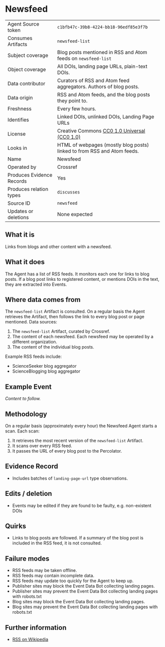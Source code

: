 # Newsfeed

| | |
|---------------------------|-|
| Agent Source token        | `c1bfb47c-39b8-4224-bb18-96edf85e3f7b` |
| Consumes Artifacts        | `newsfeed-list` |
| Subject coverage          | Blog posts mentioned in RSS and Atom feeds on `newsfeed-list`  |
| Object coverage           | All DOIs, landing page URLs, plain-text DOIs. |
| Data contributor          | Curators of RSS and Atom feed aggregators. Authors of blog posts. |
| Data origin               | RSS and Atom feeds, and the blog posts they point to. |
| Freshness                 | Every few hours. |
| Identifies                | Linked DOIs, unlinked DOIs, Landing Page URLs |
| License                   | Creative Commons [CC0 1.0 Universal (CC0 1.0)](https://creativecommons.org/publicdomain/zero/1.0/) |
| Looks in                  | HTML of webpages (mostly blog posts) linked to from RSS and Atom feeds. |
| Name                      | Newsfeed |
| Operated by               | Crossref |
| Produces Evidence Records | Yes |
| Produces relation types   | `discusses` |
| Source ID                 | `newsfeed` |
| Updates or deletions      | None expected |

## What it is

Links from blogs and other content with a newsfeed. 

## What it does

The Agent has a list of RSS feeds. It monitors each one for links to blog posts. If a blog post links to registered content, or mentions DOIs in the text, they are extracted into Events.

## Where data comes from

The `newsfeed-list` Artifact is consulted. On a regular basis the Agent retrieves the Artifact, then follows the link to every blog post or page mentioned. Data sources:

1. The `newsfeed-list` Artifact, curated by Crossref.
2. The content of each newsfeed. Each newsfeed may be operated by a different organization. 
3. The content of the individual blog posts.

Example RSS feeds include:

 - ScienceSeeker blog aggregator
 - ScienceBlogging blog aggregator

## Example Event

*Content to follow.*

## Methodology

On a regular basis (approximately every hour) the Newsfeed Agent starts a scan. Each scan:

1. It retrieves the most recent version of the `newsfeed-list` Artifact.
2. It scans over every RSS feed.
3. It passes the URL of every blog post to the Percolator.

## Evidence Record

 - Includes batches of `landing-page-url` type observations.

## Edits / deletion

 - Events may be edited if they are found to be faulty, e.g. non-existent DOIs

## Quirks

 - Links to blog posts are followed. If a summary of the blog post is included in the RSS feed, it is not consulted.

## Failure modes

 - RSS feeds may be taken offline.
 - RSS feeds may contain incomplete data.
 - RSS feeds may update too quickly for the Agent to keep up.
 - Publisher sites may block the Event Data Bot collecting landing pages.
 - Publisher sites may prevent the Event Data Bot collecting landing pages with robots.txt
 - Blog sites may block the Event Data Bot collecting landing pages.
 - Blog sites may prevent the Event Data Bot collecting landing pages with robots.txt

## Further information

 - [RSS on Wikipedia](https://en.wikipedia.org/wiki/RSS)

